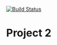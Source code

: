 [![Build Status](https://travis-ci.com/wilsoncollin7/project-2.svg?branch=master)](https://travis-ci.com/wilsoncollin7/project-2)

# Project 2
